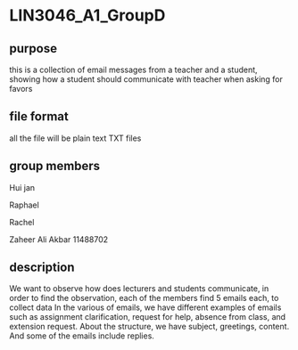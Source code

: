 # LIN3046_A1_GroupD

## purpose
this is a collection of email messages from a teacher and a student, showing how a student should communicate with teacher when asking for favors 

## file format 
all the file will be plain text TXT files

## group members 
Hui jan 


Raphael 


Rachel 


Zaheer Ali Akbar 11488702

## description
We want to observe how does lecturers and students communicate, in order to find the observation, each of the members find 5 emails each, to collect data
In the various of emails, we have different examples of emails such as assignment clarification, request for help, absence from class, and extension request. 
About the structure, we have subject, greetings, content. And some of the emails include replies. 
